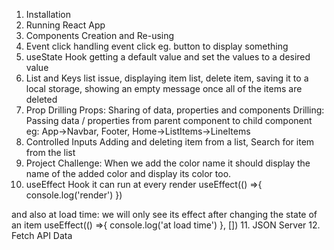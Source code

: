 1. Installation
2. Running React App
3. Components Creation and Re-using
4. Event click
    handling event click eg. button to display something
5. useState Hook
    getting a default value and set the values to a desired value
6. List and Keys
    list issue, displaying item list, delete item, saving it to a local storage, showing an empty message once all of the items are deleted
7. Prop Drilling
    Props: Sharing of data, properties and components
    Drilling: Passing data / properties from parent component to child component
    eg: App->Navbar, Footer, Home->ListItems->LineItems
8. Controlled Inputs
    Adding and deleting item from a list, Search for item from the list
9. Project Challenge:
    When we add the color name it should display the name of the added color and display its color too.
10. useEffect Hook
    it can run at every render
    useEffect(() =>{
    console.log('render')
  }) 
  
  and also at load time: we will only see its effect after changing the state of an item
  useEffect(() =>{
    console.log('at load time')
  }, [])
11. JSON Server
12. Fetch API Data